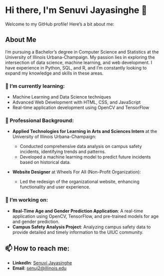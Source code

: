 # Hi there, I'm **Senuvi Jayasinghe** 👋

Welcome to my GitHub profile! Here’s a bit about me:

## About Me

I’m pursuing a Bachelor’s degree in Computer Science and Statistics at the University of Illinois Urbana-Champaign. My passion lies in exploring the intersection of data science, machine learning, and web development. I have experience in Python, SQL, and R, and I’m constantly looking to expand my knowledge and skills in these areas.

### 🌱 I’m currently learning:
- Machine Learning and Data Science techniques
- Advanced Web Development with HTML, CSS, and JavaScript
- Real-time application development using OpenCV and TensorFlow

### 💼 Professional Background:
- **Applied Technologies for Learning in Arts and Sciences Intern** at the University of Illinois Urbana-Champaign:
  - Conducted comprehensive data analysis on campus safety incidents, identifying trends and patterns.
  - Developed a machine learning model to predict future incidents based on historical data.

- **Website Designer** at Wheels For All (Non-Profit Organization):
  - Led the redesign of the organizational website, enhancing functionality and user experience.

### 🔭 I’m working on:
- **Real-Time Age and Gender Prediction Application**: A real-time application using OpenCV, TensorFlow, and pre-trained models for age and gender prediction.
- **Campus Safety Analysis Project**: Analyzing campus safety data to provide detailed and timely information to the UIUC community.

## 📫 How to reach me:
- **LinkedIn**: [Senuvi Jayasinghe](https://www.linkedin.com/in/senuvi-jayasinghe-b537221a0)
- **Email**: [senuj2@illinois.edu](mailto:senuj2@illinois.edu)
